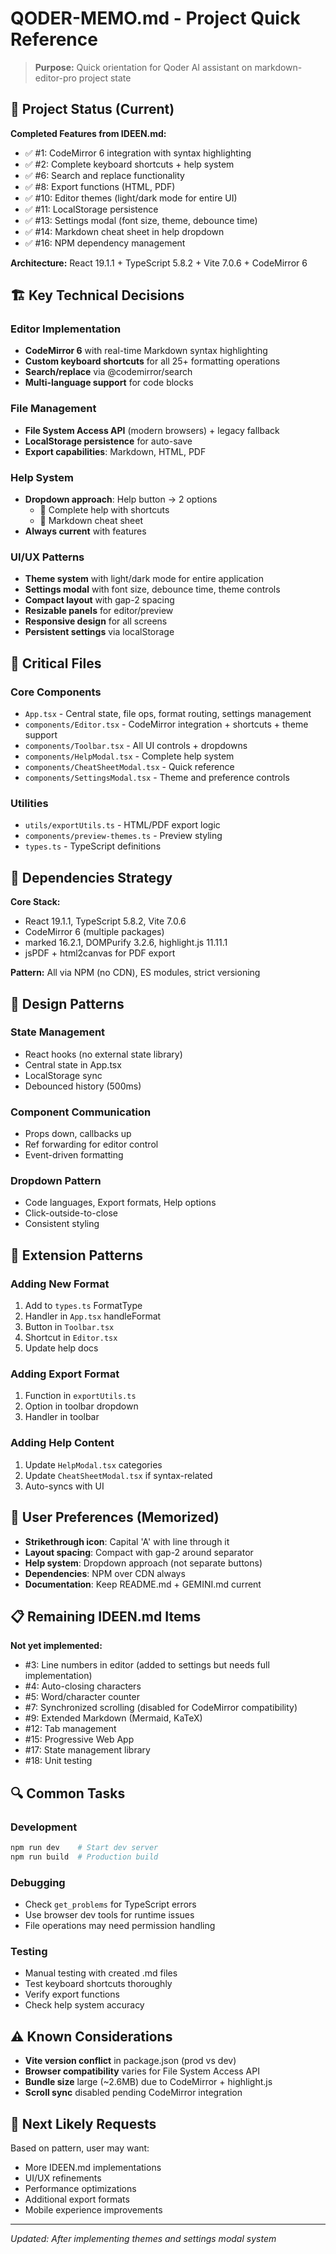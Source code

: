 # QODER-MEMO.md - Project Quick Reference

> **Purpose:** Quick orientation for Qoder AI assistant on markdown-editor-pro project state

## 🎯 Project Status (Current)

**Completed Features from IDEEN.md:**
- ✅ #1: CodeMirror 6 integration with syntax highlighting
- ✅ #2: Complete keyboard shortcuts + help system
- ✅ #6: Search and replace functionality
- ✅ #8: Export functions (HTML, PDF)
- ✅ #10: Editor themes (light/dark mode for entire UI)
- ✅ #11: LocalStorage persistence
- ✅ #13: Settings modal (font size, theme, debounce time)
- ✅ #14: Markdown cheat sheet in help dropdown
- ✅ #16: NPM dependency management

**Architecture:** React 19.1.1 + TypeScript 5.8.2 + Vite 7.0.6 + CodeMirror 6

## 🏗️ Key Technical Decisions

### Editor Implementation
- **CodeMirror 6** with real-time Markdown syntax highlighting
- **Custom keyboard shortcuts** for all 25+ formatting operations
- **Search/replace** via @codemirror/search
- **Multi-language support** for code blocks

### File Management
- **File System Access API** (modern browsers) + legacy fallback
- **LocalStorage persistence** for auto-save
- **Export capabilities**: Markdown, HTML, PDF

### Help System
- **Dropdown approach**: Help button → 2 options
  - 📖 Complete help with shortcuts
  - 📝 Markdown cheat sheet
- **Always current** with features

### UI/UX Patterns
- **Theme system** with light/dark mode for entire application
- **Settings modal** with font size, debounce time, theme controls
- **Compact layout** with gap-2 spacing
- **Resizable panels** for editor/preview
- **Responsive design** for all screens
- **Persistent settings** via localStorage

## 📁 Critical Files

### Core Components
- `App.tsx` - Central state, file ops, format routing, settings management
- `components/Editor.tsx` - CodeMirror integration + shortcuts + theme support
- `components/Toolbar.tsx` - All UI controls + dropdowns
- `components/HelpModal.tsx` - Complete help system
- `components/CheatSheetModal.tsx` - Quick reference
- `components/SettingsModal.tsx` - Theme and preference controls

### Utilities
- `utils/exportUtils.ts` - HTML/PDF export logic
- `components/preview-themes.ts` - Preview styling
- `types.ts` - TypeScript definitions

## 🔧 Dependencies Strategy

**Core Stack:**
- React 19.1.1, TypeScript 5.8.2, Vite 7.0.6
- CodeMirror 6 (multiple packages)
- marked 16.2.1, DOMPurify 3.2.6, highlight.js 11.11.1
- jsPDF + html2canvas for PDF export

**Pattern:** All via NPM (no CDN), ES modules, strict versioning

## 🎨 Design Patterns

### State Management
- React hooks (no external state library)
- Central state in App.tsx
- LocalStorage sync
- Debounced history (500ms)

### Component Communication
- Props down, callbacks up
- Ref forwarding for editor control
- Event-driven formatting

### Dropdown Pattern
- Code languages, Export formats, Help options
- Click-outside-to-close
- Consistent styling

## 🚀 Extension Patterns

### Adding New Format
1. Add to `types.ts` FormatType
2. Handler in `App.tsx` handleFormat
3. Button in `Toolbar.tsx`
4. Shortcut in `Editor.tsx`
5. Update help docs

### Adding Export Format
1. Function in `exportUtils.ts`
2. Option in toolbar dropdown
3. Handler in toolbar

### Adding Help Content
1. Update `HelpModal.tsx` categories
2. Update `CheatSheetModal.tsx` if syntax-related
3. Auto-syncs with UI

## 🎯 User Preferences (Memorized)

- **Strikethrough icon**: Capital 'A' with line through it
- **Layout spacing**: Compact with gap-2 around separator
- **Help system**: Dropdown approach (not separate buttons)
- **Dependencies**: NPM over CDN always
- **Documentation**: Keep README.md + GEMINI.md current

## 📋 Remaining IDEEN.md Items

**Not yet implemented:**
- #3: Line numbers in editor (added to settings but needs full implementation)
- #4: Auto-closing characters
- #5: Word/character counter
- #7: Synchronized scrolling (disabled for CodeMirror compatibility)
- #9: Extended Markdown (Mermaid, KaTeX)
- #12: Tab management
- #15: Progressive Web App
- #17: State management library
- #18: Unit testing

## 🔍 Common Tasks

### Development
```bash
npm run dev    # Start dev server
npm run build  # Production build
```

### Debugging
- Check `get_problems` for TypeScript errors
- Use browser dev tools for runtime issues
- File operations may need permission handling

### Testing
- Manual testing with created .md files
- Test keyboard shortcuts thoroughly
- Verify export functions
- Check help system accuracy

## ⚠️ Known Considerations

- **Vite version conflict** in package.json (prod vs dev)
- **Browser compatibility** varies for File System Access API
- **Bundle size** large (~2.6MB) due to CodeMirror + highlight.js
- **Scroll sync** disabled pending CodeMirror integration

## 🎯 Next Likely Requests

Based on pattern, user may want:
- More IDEEN.md implementations
- UI/UX refinements
- Performance optimizations
- Additional export formats
- Mobile experience improvements

---
*Updated: After implementing themes and settings modal system*